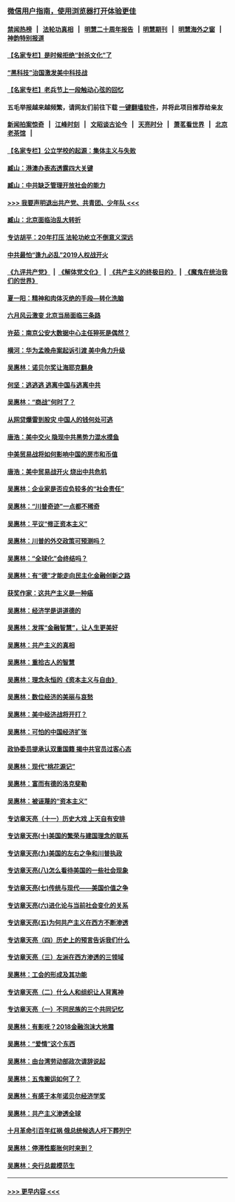 ### [微信用户指南，使用浏览器打开体验更佳](https://github.com/gfw-breaker/banned-news1/blob/master/indexes/wechat-guide.md?t=0)
#### [禁闻热榜](热点新闻.md?t=0)  &nbsp;&nbsp;|&nbsp;&nbsp; [法轮功真相](https://github.com/gfw-breaker/truth/blob/master/README.md?t=0) &nbsp;&nbsp;|&nbsp;&nbsp; [明慧二十周年报告](https://github.com/gfw-breaker/mh-reports/blob/master/README.md?t=0) &nbsp;&nbsp;|&nbsp;&nbsp;[明慧期刊](https://github.com/gfw-breaker/mh-qikan) &nbsp;&nbsp;|&nbsp;&nbsp; [明慧海外之窗](https://github.com/gfw-breaker/mh-news/blob/master/README.md?t=0) &nbsp;&nbsp;|&nbsp;&nbsp; [神韵特别报道](https://github.com/gfw-breaker/mh-news/blob/master/shenyun.md?t=0)
#### [【名家专栏】是时候拒绝“封杀文化”了](../pages/nsc423/n11814093.md?t=02130533) 
#### [“黑科技”治国激发美中科技战](../pages/nsc423/n11638056.md?t=02130533) 
#### [【名家专栏】老兵节上一段触动心弦的回忆](../pages/nsc423/n11646016.md?t=02130533) 
#### 五毛举报越来越频繁，请网友们前往下载 [一键翻墙软件](https://github.com/gfw-breaker/ssr-accounts)，并将此项目推荐给亲友
#### [新闻拍案惊奇](https://github.com/gfw-breaker/banned-news1/blob/master/pages/link4.md) &nbsp;&nbsp;|&nbsp;&nbsp; [江峰时刻](https://github.com/gfw-breaker/banned-news1/blob/master/pages/link4.md) &nbsp;&nbsp;|&nbsp;&nbsp; [文昭谈古论今](https://github.com/gfw-breaker/banned-news1/blob/master/pages/link4.md) &nbsp;&nbsp;|&nbsp;&nbsp; [天亮时分](https://github.com/gfw-breaker/banned-news1/blob/master/pages/link4.md) &nbsp;&nbsp;|&nbsp;&nbsp; [萧茗看世界](https://github.com/gfw-breaker/banned-news1/blob/master/pages/link4.md) &nbsp;&nbsp;|&nbsp;&nbsp; [北京老茶馆](https://github.com/gfw-breaker/banned-news1/blob/master/pages/link4.md) &nbsp;&nbsp;|&nbsp;&nbsp; 
#### [【名家专栏】公立学校的起源：集体主义与失败](../pages/nsc423/n11601833.md?t=02130533) 
#### [臧山：港澳办表态透露四大关键](../pages/nsc423/n11421628.md?t=02130533) 
#### [臧山：中共缺乏管理开放社会的能力](../pages/nsc423/n11407457.md?t=02130533) 
#### [>>> 我要声明退出共产党、共青团、少年队 <<<](https://github.com/begood0513/goodnews/blob/master/quit/letter.md) 
#### [臧山：北京面临治乱大转折](../pages/nsc423/n11406895.md?t=02130533) 
#### [专访胡平：20年打压 法轮功屹立不倒意义深远](../pages/nsc423/n11398800.md?t=02130533) 
#### [中共最怕“逢九必乱”2019人权战开火](../pages/nsc423/n11385248.md?t=02130533) 
#### [《九评共产党》](https://github.com/begood0513/9ping.md/blob/master/README.md) &nbsp;|&nbsp; [《解体党文化》](../../../../jtdwh.md/blob/master/README.md)  &nbsp;|&nbsp; [《共产主义的终极目的》](../../../../gczydzjmd.md/blob/master/README.md) &nbsp;|&nbsp; [《魔鬼在统治我们的世界》](../../../../mgztzwmdsj.md/blob/master/README.md) 
#### [夏一阳：精神和肉体灭绝的手段—转化洗脑](../pages/nsc423/n11368250.md?t=02130533) 
#### [六月风云激变 北京当局面临三条路](../pages/nsc423/n11313668.md?t=02130533) 
#### [许茹：南京公安大数据中心主任猝死是偶然？](../pages/nsc423/n11064744.md?t=02130533) 
#### [横河：华为孟晚舟案起诉引渡 美中角力升级](../pages/nsc423/n11027230.md?t=02130533) 
#### [吴惠林：诺贝尔奖让海耶克翻身](../pages/nsc423/n10890049.md?t=02130533) 
#### [何坚：逃逃逃 逃离中国与逃离中共](../pages/nsc423/n10592891.md?t=02130533) 
#### [吴惠林：“商战”何时了？](../pages/nsc423/n10573558.md?t=02130533) 
#### [从网贷爆雷到股灾 中国人的钱何处可逃](../pages/nsc423/n10572800.md?t=02130533) 
#### [唐浩：美中交火 隐现中共黑势力混水摸鱼](../pages/nsc423/n10544040.md?t=02130533) 
#### [中美贸易战将如何影响中国的房市和币值](../pages/nsc423/n10543697.md?t=02130533) 
#### [唐浩：美中贸易战开火 烧出中共危机](../pages/nsc423/n10540126.md?t=02130533) 
#### [吴惠林：企业家是否应负较多的“社会责任”](../pages/nsc423/n10535022.md?t=02130533) 
#### [吴惠林：“川普奇迹”一点都不稀奇](../pages/nsc423/n10512808.md?t=02130533) 
#### [吴惠林：平议“修正资本主义”](../pages/nsc423/n10495724.md?t=02130533) 
#### [吴惠林：川普的外交政策可预测吗？](../pages/nsc423/n10462387.md?t=02130533) 
#### [吴惠林：“全球化”会终结吗？](../pages/nsc423/n10452838.md?t=02130533) 
#### [吴惠林：有“德”才能走向民主化金融创新之路](../pages/nsc423/n10432292.md?t=02130533) 
#### [获奖作家：这共产主义是一种癌](../pages/nsc423/n10431541.md?t=02130533) 
#### [吴惠林：经济学是讲道德的](../pages/nsc423/n10398014.md?t=02130533) 
#### [吴惠林：发挥“金融智慧”，让人生更美好](../pages/nsc423/n10375019.md?t=02130533) 
#### [吴惠林：共产主义的真相](../pages/nsc423/n10351394.md?t=02130533) 
#### [吴惠林：重拾古人的智慧](../pages/nsc423/n10337691.md?t=02130533) 
#### [吴惠林：理念永恒的《资本主义与自由》](../pages/nsc423/n10316274.md?t=02130533) 
#### [吴惠林：数位经济的美丽与哀愁](../pages/nsc423/n10292946.md?t=02130533) 
#### [吴惠林：美中经济战将开打？](../pages/nsc423/n10258825.md?t=02130533) 
#### [吴惠林：可怕的中国经济扩张](../pages/nsc423/n10219147.md?t=02130533) 
#### [政协委员提承认双重国籍 揭中共官员过客心态](../pages/nsc423/n10208809.md?t=02130533) 
#### [吴惠林：现代“桃花源记”](../pages/nsc423/n10185234.md?t=02130533) 
#### [吴惠林：富而有德的洛克斐勒](../pages/nsc423/n10142264.md?t=02130533) 
#### [吴惠林：被诬蔑的“资本主义”](../pages/nsc423/n10124816.md?t=02130533) 
#### [专访章天亮（十一）历史大戏 上天自有安排](../pages/nsc423/n10094905.md?t=02130533) 
#### [专访章天亮(十)美国的繁荣与建国理念的联系](../pages/nsc423/n10094899.md?t=02130533) 
#### [专访章天亮(九)美国的左右之争和川普执政](../pages/nsc423/n10094889.md?t=02130533) 
#### [专访章天亮(八)怎么看待美国的一些社会现象](../pages/nsc423/n10094857.md?t=02130533) 
#### [专访章天亮(七)传统与现代——美国价值之争](../pages/nsc423/n10093140.md?t=02130533) 
#### [专访章天亮(六)进化论与当前社会变化的关系](../pages/nsc423/n10092036.md?t=02130533) 
#### [专访章天亮(五)为何共产主义在西方不断渗透](../pages/nsc423/n10083620.md?t=02130533) 
#### [专访章天亮（四）历史上的预言告诉我们什么](../pages/nsc423/n10083606.md?t=02130533) 
#### [专访章天亮（三）左派在西方渗透的三领域](../pages/nsc423/n10081115.md?t=02130533) 
#### [吴惠林：工会的形成及其功能](../pages/nsc423/n10080633.md?t=02130533) 
#### [专访章天亮（二）什么人和组织让人背离神](../pages/nsc423/n10076637.md?t=02130533) 
#### [专访章天亮（一）不同民族的三个共同记忆](../pages/nsc423/n10074188.md?t=02130533) 
#### [吴惠林：有影呒？2018金融泡沫大地震](../pages/nsc423/n10040534.md?t=02130533) 
#### [吴惠林：“爱情”这个东西](../pages/nsc423/n10019423.md?t=02130533) 
#### [吴惠林：由台湾劳动部政次请辞说起](../pages/nsc423/n9979679.md?t=02130533) 
#### [吴惠林：五鬼搬运如何了？](../pages/nsc423/n9925338.md?t=02130533) 
#### [吴惠林：有感于本年诺贝尔经济学奖](../pages/nsc423/n9871883.md?t=02130533) 
#### [吴惠林：共产主义渗透全球](../pages/nsc423/n9812748.md?t=02130533) 
#### [十月革命引百年红祸 俄总统候选人吁下葬列宁](../pages/nsc423/n9810182.md?t=02130533) 
#### [吴惠林：停滞性膨胀何时来到？](../pages/nsc423/n9764136.md?t=02130533) 
#### [吴惠林：央行总裁模范生](../pages/nsc423/n9728134.md?t=02130533) 

----
#### [ >>> 更早内容 <<< ](../indexes/nsc423-earlier.md)
